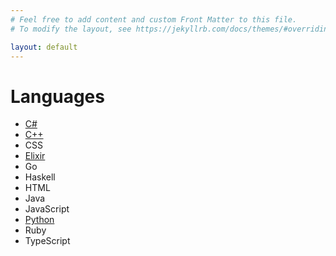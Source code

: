 ```yaml
---
# Feel free to add content and custom Front Matter to this file.
# To modify the layout, see https://jekyllrb.com/docs/themes/#overriding-theme-defaults

layout: default
---
```

# Languages

* [C#](csharp/)
* [C++](cpp/)
* CSS
* [Elixir](elixir/)
* Go
* Haskell
* HTML
* Java
* JavaScript
* [Python](python/)
* Ruby
* TypeScript